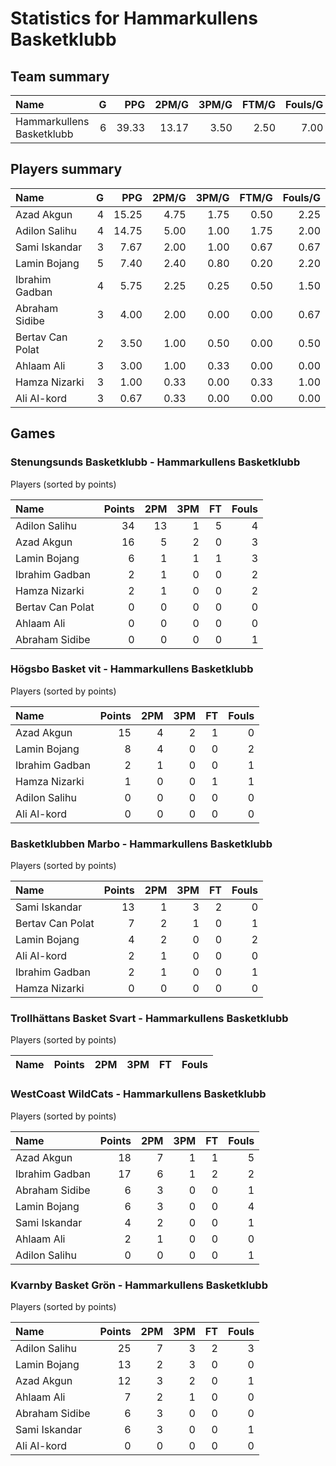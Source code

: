 # Statistics for Hammarkullens Basketklubb

## Team summary

| Name | G | PPG | 2PM/G | 3PM/G | FTM/G | Fouls/G |
|:-----|--:|----:|------:|------:|------:|--------:|
| Hammarkullens Basketklubb | 6 | 39.33 | 13.17 | 3.50 | 2.50 | 7.00 |

## Players summary

| Name | G | PPG | 2PM/G | 3PM/G | FTM/G | Fouls/G |
|:-----|--:|----:|------:|------:|------:|--------:|
| Azad Akgun | 4 | 15.25 | 4.75 | 1.75 | 0.50 | 2.25 |
| Adilon Salihu | 4 | 14.75 | 5.00 | 1.00 | 1.75 | 2.00 |
| Sami Iskandar | 3 | 7.67 | 2.00 | 1.00 | 0.67 | 0.67 |
| Lamin Bojang | 5 | 7.40 | 2.40 | 0.80 | 0.20 | 2.20 |
| Ibrahim Gadban | 4 | 5.75 | 2.25 | 0.25 | 0.50 | 1.50 |
| Abraham Sidibe | 3 | 4.00 | 2.00 | 0.00 | 0.00 | 0.67 |
| Bertav Can Polat | 2 | 3.50 | 1.00 | 0.50 | 0.00 | 0.50 |
| Ahlaam Ali | 3 | 3.00 | 1.00 | 0.33 | 0.00 | 0.00 |
| Hamza Nizarki | 3 | 1.00 | 0.33 | 0.00 | 0.33 | 1.00 |
| Ali Al-kord | 3 | 0.67 | 0.33 | 0.00 | 0.00 | 0.00 |

## Games

### Stenungsunds Basketklubb - Hammarkullens Basketklubb

Players (sorted by points)

| Name | Points | 2PM | 3PM | FT | Fouls |
|:-----|-------:|----:|----:|---:|------:|
| Adilon Salihu | 34 | 13 |  1 |  5 |  4 |
| Azad Akgun | 16 |  5 |  2 |  0 |  3 |
| Lamin Bojang |  6 |  1 |  1 |  1 |  3 |
| Ibrahim Gadban |  2 |  1 |  0 |  0 |  2 |
| Hamza Nizarki |  2 |  1 |  0 |  0 |  2 |
| Bertav Can Polat |  0 |  0 |  0 |  0 |  0 |
| Ahlaam Ali |  0 |  0 |  0 |  0 |  0 |
| Abraham Sidibe |  0 |  0 |  0 |  0 |  1 |

### Högsbo Basket vit - Hammarkullens Basketklubb

Players (sorted by points)

| Name | Points | 2PM | 3PM | FT | Fouls |
|:-----|-------:|----:|----:|---:|------:|
| Azad Akgun | 15 |  4 |  2 |  1 |  0 |
| Lamin Bojang |  8 |  4 |  0 |  0 |  2 |
| Ibrahim Gadban |  2 |  1 |  0 |  0 |  1 |
| Hamza Nizarki |  1 |  0 |  0 |  1 |  1 |
| Adilon Salihu |  0 |  0 |  0 |  0 |  0 |
| Ali Al-kord |  0 |  0 |  0 |  0 |  0 |

### Basketklubben Marbo - Hammarkullens Basketklubb

Players (sorted by points)

| Name | Points | 2PM | 3PM | FT | Fouls |
|:-----|-------:|----:|----:|---:|------:|
| Sami Iskandar | 13 |  1 |  3 |  2 |  0 |
| Bertav Can Polat |  7 |  2 |  1 |  0 |  1 |
| Lamin Bojang |  4 |  2 |  0 |  0 |  2 |
| Ali Al-kord |  2 |  1 |  0 |  0 |  0 |
| Ibrahim Gadban |  2 |  1 |  0 |  0 |  1 |
| Hamza Nizarki |  0 |  0 |  0 |  0 |  0 |

### Trollhättans Basket Svart - Hammarkullens Basketklubb

Players (sorted by points)

| Name | Points | 2PM | 3PM | FT | Fouls |
|:-----|-------:|----:|----:|---:|------:|

### WestCoast WildCats - Hammarkullens Basketklubb

Players (sorted by points)

| Name | Points | 2PM | 3PM | FT | Fouls |
|:-----|-------:|----:|----:|---:|------:|
| Azad Akgun | 18 |  7 |  1 |  1 |  5 |
| Ibrahim Gadban | 17 |  6 |  1 |  2 |  2 |
| Abraham Sidibe |  6 |  3 |  0 |  0 |  1 |
| Lamin Bojang |  6 |  3 |  0 |  0 |  4 |
| Sami Iskandar |  4 |  2 |  0 |  0 |  1 |
| Ahlaam Ali |  2 |  1 |  0 |  0 |  0 |
| Adilon Salihu |  0 |  0 |  0 |  0 |  1 |

### Kvarnby Basket Grön - Hammarkullens Basketklubb

Players (sorted by points)

| Name | Points | 2PM | 3PM | FT | Fouls |
|:-----|-------:|----:|----:|---:|------:|
| Adilon Salihu | 25 |  7 |  3 |  2 |  3 |
| Lamin Bojang | 13 |  2 |  3 |  0 |  0 |
| Azad Akgun | 12 |  3 |  2 |  0 |  1 |
| Ahlaam Ali |  7 |  2 |  1 |  0 |  0 |
| Abraham Sidibe |  6 |  3 |  0 |  0 |  0 |
| Sami Iskandar |  6 |  3 |  0 |  0 |  1 |
| Ali Al-kord |  0 |  0 |  0 |  0 |  0 |

